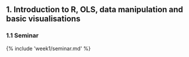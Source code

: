 ## 1. Introduction to R, OLS, data manipulation and basic visualisations
### 1.1 Seminar

{% include 'week1/seminar.md' %}
<script src="https://ajax.googleapis.com/ajax/libs/jquery/1.11.3/jquery.min.js"></script>

<script src="../js/main.js"></script>

